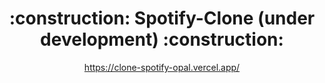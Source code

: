 <div align="center">
  <h1>:construction: Spotify-Clone (under development) :construction:</h1>
  <p>
    <a href="https://clone-spotify-opal.vercel.app/">
      https://clone-spotify-opal.vercel.app/
    </a>
  </p>
</div>
